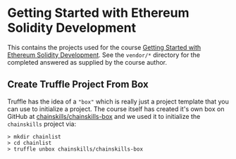 # Getting Started with Ethereum Solidity Development

This contains the projects used for the course [Getting Started with Ethereum Solidity Development](https://www.udemy.com/getting-started-with-ethereum-solidity-development/learn/v4/content).
See the `vendor/*` directory for the completed answered as supplied by the course author.

## Create Truffle Project From Box

Truffle has the idea of a `"box"` which is really just a project template that you can use to initialize
a project. The course itself has created it's own box on GitHub at [chainskills/chainskills-box](https://github.com/chainskills/chainskills-box)
and we used it to initialize the `chainskills` project via:

    > mkdir chainlist
    > cd chainlist
    > truffle unbox chainskills/chainskills-box
